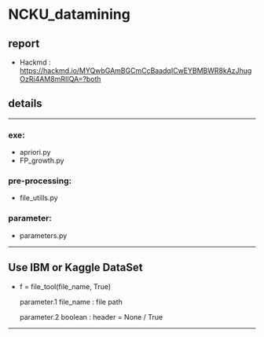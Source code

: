 # NCKU_datamining


## report

* Hackmd : https://hackmd.io/MYQwbGAmBGCmCcBaadqICwEYBMBWR8kAzJhugOzRi4AM8mRIIQA=?both


## details

---

### exe:
* apriori.py 
* FP_growth.py

### pre-processing:
* file_utills.py

### parameter:
* parameters.py

---

## Use IBM or Kaggle DataSet

* f = file_tool(file_name, True)

  parameter.1  file_name : file path

  parameter.2  boolean : header = None / True 

---
